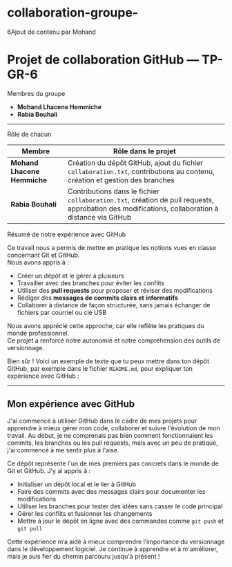 # collaboration-groupe-
6Ajout de contenu par Mohand
# Projet de collaboration GitHub — TP-GR-6

 Membres du groupe

- **Mohand Lhacene Hemmiche**
- **Rabia Bouhali**

---

 Rôle de chacun

| Membre                     | Rôle dans le projet |
|---------------------------|---------------------|
| **Mohand Lhacene Hemmiche** | Création du dépôt GitHub, ajout du fichier `collaboration.txt`, contributions au contenu, création et gestion des branches |
| **Rabia Bouhali**           | Contributions dans le fichier `collaboration.txt`, création de pull requests, approbation des modifications, collaboration à distance via GitHub |


 Résumé de notre expérience avec GitHub

Ce travail nous a permis de mettre en pratique les notions vues en classe concernant Git et GitHub.  
Nous avons appris à :

- Créer un dépôt et le gérer à plusieurs
- Travailler avec des branches pour éviter les conflits
- Utiliser des **pull requests** pour proposer et réviser des modifications
- Rédiger des **messages de commits clairs et informatifs**
- Collaborer à distance de façon structurée, sans jamais échanger de fichiers par courriel ou clé USB

Nous avons apprécié cette approche, car elle reflète les pratiques du monde professionnel.  
Ce projet a renforcé notre autonomie et notre compréhension des outils de versionnage.

Bien sûr ! Voici un exemple de texte que tu peux mettre dans ton dépôt GitHub, par exemple dans le fichier `README.md`, pour expliquer ton expérience avec GitHub :

---

## Mon expérience avec GitHub

J'ai commencé à utiliser GitHub dans le cadre de mes projets pour apprendre à mieux gérer mon code, collaborer et suivre l'évolution de mon travail. Au début, je ne comprenais pas bien comment fonctionnaient les commits, les branches ou les pull requests, mais avec un peu de pratique, j'ai commencé à me sentir plus à l'aise.

Ce dépôt représente l'un de mes premiers pas concrets dans le monde de Git et GitHub. J'y ai appris à :

- Initialiser un dépôt local et le lier à GitHub
- Faire des commits avec des messages clairs pour documenter les modifications
- Utiliser les branches pour tester des idées sans casser le code principal
- Gérer les conflits et fusionner les changements
- Mettre à jour le dépôt en ligne avec des commandes comme `git push` et `git pull`

Cette expérience m’a aidé à mieux comprendre l’importance du versionnage dans le développement logiciel. Je continue à apprendre et à m'améliorer, mais je suis fier du chemin parcouru jusqu'à présent !
